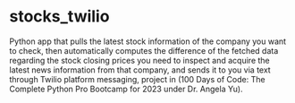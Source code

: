 # stocks_twilio
Python app that pulls the latest stock information of the company you want to check, then automatically computes the difference of the fetched data regarding the stock closing prices you need to inspect and acquire the latest news information from that company, and sends it to you via text through Twilio platform messaging, project in (100 Days of Code: The Complete Python Pro Bootcamp for 2023 under Dr. Angela Yu).
